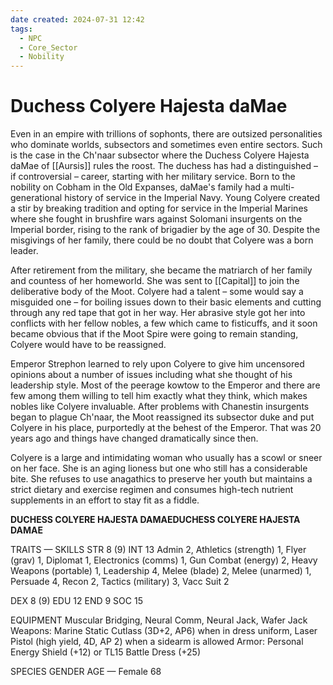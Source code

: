 ```yaml
---
date created: 2024-07-31 12:42
tags:
  - NPC
  - Core_Sector
  - Nobility
---
```


# Duchess Colyere Hajesta daMae

Even in an empire with trillions of sophonts, there are outsized personalities who dominate worlds, subsectors and sometimes even entire sectors. Such is the case in the Ch'naar subsector where the Duchess Colyere Hajesta daMae of [[Aursis]] rules the roost. The duchess has had a distinguished – if controversial – career, starting with her military service. Born to the nobility on Cobham in the Old Expanses, daMae's family had a multi-generational history of service in the Imperial Navy. Young Colyere created a stir by breaking tradition and opting for service in the Imperial Marines where she fought in brushfire wars against Solomani insurgents on the Imperial border, rising to the rank of brigadier by the age of 30. Despite the misgivings of her family, there could be no doubt that Colyere was a born leader.

After retirement from the military, she became the matriarch of her family and countess of her homeworld. She was sent to [[Capital]] to join the deliberative body of the Moot. Colyere had a talent – some would say a misguided one – for boiling issues down to their basic elements and cutting through any red tape that got in her way. Her abrasive style got her into conflicts with her fellow nobles, a few which came to fisticuffs, and it soon became obvious that if the Moot Spire were going to remain standing, Colyere would have to be reassigned.

Emperor Strephon learned to rely upon Colyere to give him uncensored opinions about a number of issues including what she thought of his leadership style. Most of the peerage kowtow to the Emperor and there are few among them willing to tell him exactly what they think, which makes nobles like Colyere invaluable. After problems with Chanestin insurgents began to plague Ch'naar, the Moot reassigned its subsector duke and put Colyere in his place, purportedly at the behest of the Emperor. That was 20 years ago and things have changed dramatically since then.

Colyere is a large and intimidating woman who usually has a scowl or sneer on her face. She is an aging lioness but one who still has a considerable bite. She refuses to use anagathics to preserve her youth but maintains a strict dietary and exercise regimen and consumes high-tech nutrient supplements in an effort to stay fit as a fiddle.

**DUCHESS COLYERE HAJESTA DAMAEDUCHESS COLYERE HAJESTA DAMAE**

TRAITS — SKILLS
STR 8 (9) INT 13 Admin 2, Athletics (strength)
1, Flyer (grav) 1, Diplomat
1, Electronics (comms) 1,
Gun Combat (energy) 2,
Heavy Weapons (portable) 1,
Leadership 4, Melee (blade)
2, Melee (unarmed) 1,
Persuade 4, Recon 2, Tactics
(military) 3, Vacc Suit 2

DEX 8 (9) EDU 12
END 9 SOC 15

EQUIPMENT Muscular Bridging, Neural Comm,
Neural Jack, Wafer Jack
Weapons: Marine Static Cutlass
(3D+2, AP6) when in dress uniform,
Laser Pistol (high yield, 4D, AP 2)
when a sidearm is allowed
Armor: Personal Energy Shield
(+12) or TL15 Battle Dress (+25)

SPECIES GENDER AGE
— Female 68
